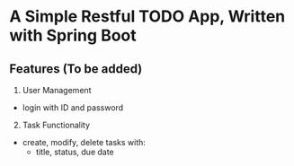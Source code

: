 # A Simple Restful TODO App, Written with Spring Boot

## Features (To be added)
1. User Management
- login with ID and password
2. Task Functionality
- create, modify, delete tasks with:
    - title, status, due date